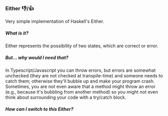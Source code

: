 ### Either :-1:/:+1:
Very simple implementation of Haskell's Either.


##### What is it?
Either represents the possibility of two states, which are correct or error.

##### But... why would I need that?
In Typescript/Javascript you can throw errors, but errors are somewhat unchecked (they are not checked at transpile-time) and someone needs to catch them; otherwise they'll bubble up and make your program crash. Sometimes, you are not even aware that a method might throw an error (e.g., because it's bubbling from another method) so you might not even think about surrounding your code with a try/catch block.

##### How can I switch to this Either?

